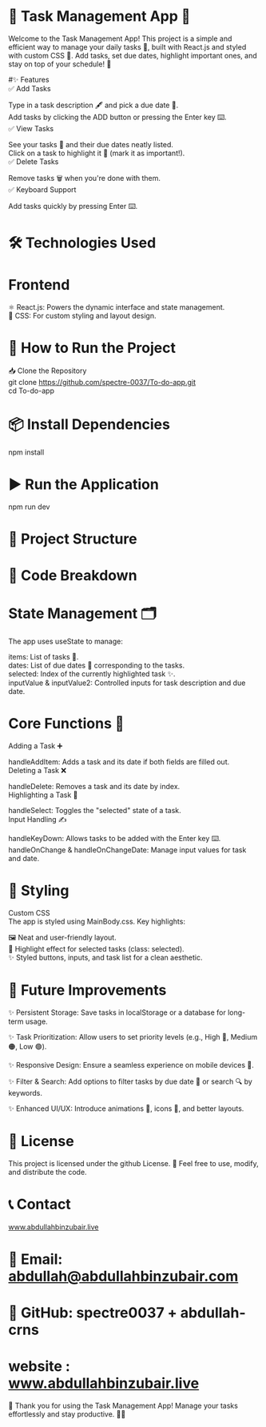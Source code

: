 # 🌟 Task Management App 🌟
Welcome to the Task Management App! This project is a simple and efficient way to manage your daily tasks 📝, built with React.js and styled with custom CSS 🎨. Add tasks, set due dates, highlight important ones, and stay on top of your schedule! 🚀<br>

#✨ Features<br>
✅ Add Tasks<br>

Type in a task description 🖋️ and pick a due date 📅.<br>
Add tasks by clicking the ADD button or pressing the Enter key ⌨️.<br>
✅ View Tasks<br>

See your tasks 📝 and their due dates neatly listed.<br>
Click on a task to highlight it 🌟 (mark it as important!).<br>
✅ Delete Tasks<br>

Remove tasks 🗑️ when you're done with them.<br>
✅ Keyboard Support<br>

Add tasks quickly by pressing Enter ⌨️.<br>

# 🛠️ Technologies Used
# Frontend

⚛️ React.js: Powers the dynamic interface and state management.<br>
🎨 CSS: For custom styling and layout design.<br>

# 🚀 How to Run the Project
📥 Clone the Repository <br>
git clone https://github.com/spectre-0037/To-do-app.git<br>
cd To-do-app<br>

# 📦 Install Dependencies
npm install <br>

# ▶️ Run the Application
npm run dev <br>

# 📂 Project Structure

# 🧠 Code Breakdown<br>
# State Management 🗂️
The app uses useState to manage:<br>

items: List of tasks 📝.<br>
dates: List of due dates 📅 corresponding to the tasks.<br>
selected: Index of the currently highlighted task ✨.<br>
inputValue & inputValue2: Controlled inputs for task description and due date.<br>
# Core Functions 🔧<br>
Adding a Task ➕<br>

handleAddItem: Adds a task and its date if both fields are filled out.<br>
Deleting a Task ❌<br>

handleDelete: Removes a task and its date by index.<br>
Highlighting a Task 🌟<br>

handleSelect: Toggles the "selected" state of a task.<br>
Input Handling ✍️<br>

handleKeyDown: Allows tasks to be added with the Enter key ⌨️.<br>
handleOnChange & handleOnChangeDate: Manage input values for task and date.<br>
# 🎨 Styling
Custom CSS<br>
The app is styled using MainBody.css. Key highlights:<br>

🖼️ Neat and user-friendly layout.<br>
🌟 Highlight effect for selected tasks (class: selected).<br>
✨ Styled buttons, inputs, and task list for a clean aesthetic.<br>
# 🚀 Future Improvements<br>
✨ Persistent Storage: Save tasks in localStorage or a database for long-term usage.<br>

✨ Task Prioritization: Allow users to set priority levels (e.g., High 🔴, Medium 🟠, Low 🟢).<br>

✨ Responsive Design: Ensure a seamless experience on mobile devices 📱.<br>

✨ Filter & Search: Add options to filter tasks by due date 📅 or search 🔍 by keywords.<br>

✨ Enhanced UI/UX: Introduce animations 💫, icons 🎨, and better layouts.<br>

# 📜 License
This project is licensed under the github License. 📄 Feel free to use, modify, and distribute the code.<br>

# 📞 Contact
www.abdullahbinzubair.live<br>

# 📧 Email: abdullah@abdullahbinzubair.com<br>
# 🐙 GitHub: spectre0037 + abdullah-crns<br>
# website : www.abdullahbinzubair.live<br>

🎉 Thank you for using the Task Management App! Manage your tasks effortlessly and stay productive. 💪✨
